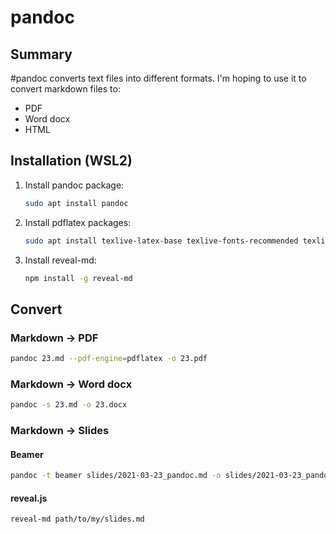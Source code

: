 # pandoc

## Summary

#pandoc converts text files into different formats. I'm hoping to use it to convert markdown files to:
- PDF
- Word docx
- HTML

## Installation (WSL2)

1. Install pandoc package:

	```bash
	sudo apt install pandoc
	```
	
1. Install pdflatex packages:

	```bash
	sudo apt install texlive-latex-base texlive-fonts-recommended texlive-fonts-extra
	```

1. Install reveal-md:

	```bash
	npm install -g reveal-md
	```

## Convert

### Markdown -> PDF

```bash
pandoc 23.md --pdf-engine=pdflatex -o 23.pdf
```

### Markdown ->  Word docx

```bash
pandoc -s 23.md -o 23.docx
```

### Markdown ->  Slides

#### Beamer

```bash
pandoc -t beamer slides/2021-03-23_pandoc.md -o slides/2021-03-23_pandoc.pdf
```

#### reveal.js

```bash
reveal-md path/to/my/slides.md
```